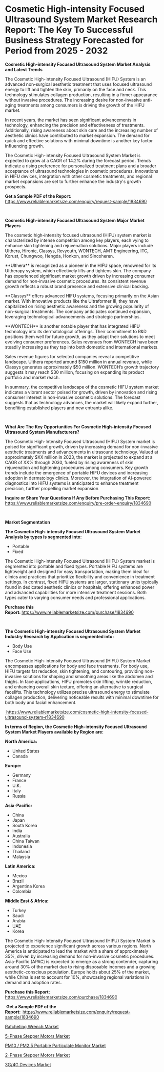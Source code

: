 <p><h1>Cosmetic High-intensity Focused Ultrasound System Market Research Report: The Key To Successful Business Strategy Forecasted for Period from 2025 - 2032</h1></p><p><strong>Cosmetic High-intensity Focused Ultrasound System Market Analysis and Latest Trends</strong></p>
<p><p>The Cosmetic High-intensity Focused Ultrasound (HIFU) System is an advanced non-surgical aesthetic treatment that uses focused ultrasound energy to lift and tighten the skin, primarily on the face and neck. This technology stimulates collagen production, resulting in a firmer appearance without invasive procedures. The increasing desire for non-invasive anti-aging treatments among consumers is driving the growth of the HIFU market.</p><p>In recent years, the market has seen significant advancements in technology, enhancing the precision and effectiveness of treatments. Additionally, rising awareness about skin care and the increasing number of aesthetic clinics have contributed to market expansion. The demand for quick and effective solutions with minimal downtime is another key factor influencing growth. </p><p>The Cosmetic High-intensity Focused Ultrasound System Market is expected to grow at a CAGR of 14.2% during the forecast period. Trends indicate a rising preference for personalized treatment plans and a broader acceptance of ultrasound technologies in cosmetic procedures. Innovations in HIFU devices, integration with other cosmetic treatments, and regional market expansions are set to further enhance the industry's growth prospects.</p></p>
<p><strong>Get a Sample PDF of the Report:&nbsp;</strong> <a href="https://www.reliablemarketsize.com/enquiry/request-sample/1834690?utm_campaign=2034&utm_medium=2&utm_source=Github&utm_content=ia&utm_term=26032025&utm_id=cosmetic-high-intensity-focused-ultrasound-system">https://www.reliablemarketsize.com/enquiry/request-sample/1834690</a></p>
<p>&nbsp;</p>
<p><strong>Cosmetic High-intensity Focused Ultrasound System Major Market Players</strong></p>
<p><p>The cosmetic high-intensity focused ultrasound (HIFU) system market is characterized by intense competition among key players, each vying to enhance skin tightening and rejuvenation solutions. Major players include Ulthera, Hironic, Classys, Revyouth, WONTECH, AMT Engineering, ITC, Korust, Chungwoo, Hengda, Honkon, and Sincoheren.</p><p>**Ulthera** is recognized as a pioneer in the HIFU space, renowned for its Ultherapy system, which effectively lifts and tightens skin. The company has experienced significant market growth driven by increasing consumer demand for non-invasive cosmetic procedures. Its consistent revenue growth reflects a robust brand presence and extensive clinical backing.</p><p>**Classys** offers advanced HIFU systems, focusing primarily on the Asian market. With innovative products like the Ultraformer III, they have capitalized on rising aesthetic awareness and the growing popularity of non-surgical treatments. The company anticipates continued expansion, leveraging technological advancements and strategic partnerships.</p><p>**WONTECH** is another notable player that has integrated HIFU technology into its dermatological offerings. Their commitment to R&D positions them well for future growth, as they adapt their solutions to meet evolving consumer preferences. Sales revenues from WONTECH have been steadily increasing as they tap into both domestic and international markets.</p><p>Sales revenue figures for selected companies reveal a competitive landscape. Ulthera reported around $150 million in annual revenue, while Classys generates approximately $50 million. WONTECH’s growth trajectory suggests it may reach $30 million, focusing on expanding its product portfolio and market reach.</p><p>In summary, the competitive landscape of the cosmetic HIFU system market indicates a vibrant sector poised for growth, driven by innovation and rising consumer interest in non-invasive cosmetic solutions. The forecast suggests that as technology advances, the market will likely expand further, benefiting established players and new entrants alike.</p></p>
<p>&nbsp;</p>
<p><strong>What Are The Key Opportunities For Cosmetic High-intensity Focused Ultrasound System Manufacturers?</strong></p>
<p><p>The Cosmetic High-Intensity Focused Ultrasound (HIFU) System market is poised for significant growth, driven by increasing demand for non-invasive aesthetic treatments and advancements in ultrasound technology. Valued at approximately $XX million in 2023, the market is projected to expand at a CAGR of XX% through 2030, fueled by rising awareness of skin rejuvenation and tightening procedures among consumers. Key growth trends include the emergence of portable HIFU devices and increasing adoption in dermatology clinics. Moreover, the integration of AI-powered diagnostics into HIFU systems is anticipated to enhance treatment precision, further propelling market expansion.</p></p>
<p><strong>Inquire or Share Your Questions If Any Before Purchasing This Report:</strong> <a href="https://www.reliablemarketsize.com/enquiry/pre-order-enquiry/1834690?utm_campaign=2034&utm_medium=2&utm_source=Github&utm_content=ia&utm_term=26032025&utm_id=cosmetic-high-intensity-focused-ultrasound-system">https://www.reliablemarketsize.com/enquiry/pre-order-enquiry/1834690</a></p>
<p>&nbsp;</p>
<p><strong>Market Segmentation</strong></p>
<p><strong>The Cosmetic High-intensity Focused Ultrasound System Market Analysis by types is segmented into:</strong></p>
<p><ul><li>Portable</li><li>Fixed</li></ul></p>
<p><p>The Cosmetic High-intensity Focused Ultrasound (HIFU) System market is segmented into portable and fixed types. Portable HIFU systems are lightweight and designed for easy transportation, making them ideal for clinics and practices that prioritize flexibility and convenience in treatment settings. In contrast, fixed HIFU systems are larger, stationary units typically found in dedicated aesthetic clinics or hospitals, offering enhanced power and advanced capabilities for more intensive treatment sessions. Both types cater to varying consumer needs and professional applications.</p></p>
<p><strong>Purchase this Report:&nbsp;</strong><a href="https://www.reliablemarketsize.com/purchase/1834690?utm_campaign=2034&utm_medium=2&utm_source=Github&utm_content=ia&utm_term=26032025&utm_id=cosmetic-high-intensity-focused-ultrasound-system">https://www.reliablemarketsize.com/purchase/1834690</a></p>
<p>&nbsp;</p>
<p><strong>The Cosmetic High-intensity Focused Ultrasound System Market Industry Research by Application is segmented into:</strong></p>
<p><ul><li>Body Use</li><li>Face Use</li></ul></p>
<p><p>The Cosmetic High-intensity Focused Ultrasound (HIFU) System Market encompasses applications for body and face treatments. For body use, HIFU targets fat reduction, skin tightening, and contouring, providing non-invasive solutions for shaping and smoothing areas like the abdomen and thighs. In face applications, HIFU promotes skin lifting, wrinkle reduction, and enhancing overall skin texture, offering an alternative to surgical facelifts. This technology utilizes precise ultrasound energy to stimulate collagen production, delivering noticeable results with minimal downtime for both body and facial enhancement.</p></p>
<p><a href="https://www.reliablemarketsize.com/cosmetic-high-intensity-focused-ultrasound-system-r1834690?utm_campaign=2034&utm_medium=2&utm_source=Github&utm_content=ia&utm_term=26032025&utm_id=cosmetic-high-intensity-focused-ultrasound-system">&nbsp;https://www.reliablemarketsize.com/cosmetic-high-intensity-focused-ultrasound-system-r1834690</a></p>
<p><strong>In terms of Region, the Cosmetic High-intensity Focused Ultrasound System Market Players available by Region are:</strong></p>
<p>
    <p> <strong> North America: </strong>
        <ul>
            <li>United States</li>
            <li>Canada</li>
        </ul>
        </p> 
    <p> <strong> Europe: </strong>
        <ul>
            <li>Germany</li>
            <li>France</li>
            <li>U.K.</li>
            <li>Italy</li>
            <li>Russia</li>
        </ul>
        </p> 
    <p> <strong> Asia-Pacific: </strong>
        <ul>
            <li>China</li>
            <li>Japan</li>
            <li>South Korea</li>
            <li>India</li>
            <li>Australia</li>
            <li>China Taiwan</li>
            <li>Indonesia</li>
            <li>Thailand</li>
            <li>Malaysia</li>
        </ul>
        </p> 
    <p> <strong> Latin America: </strong>
        <ul>
            <li>Mexico</li>
            <li>Brazil</li>
            <li>Argentina Korea</li>
            <li>Colombia</li>
        </ul>
        </p> 
    <p> <strong> Middle East & Africa: </strong>
        <ul>
            <li>Turkey</li>
            <li>Saudi</li>
            <li>Arabia</li>
            <li>UAE</li>
            <li>Korea</li>
        </ul>
    </p>
    </p>
<p><p>The Cosmetic High-Intensity Focused Ultrasound (HIFU) System Market is projected to experience significant growth across various regions. North America is anticipated to lead the market with a share of approximately 35%, driven by increasing demand for non-invasive cosmetic procedures. Asia-Pacific (APAC) is expected to emerge as a strong contender, capturing around 30% of the market due to rising disposable incomes and a growing aesthetic-conscious population. Europe holds about 25% of the market, while China is set to account for 10%, showcasing regional variations in demand and adoption rates.</p></p>
<p><strong>Purchase this Report: </strong><a href="https://www.reliablemarketsize.com/purchase/1834690?utm_campaign=2034&utm_medium=2&utm_source=Github&utm_content=ia&utm_term=26032025&utm_id=cosmetic-high-intensity-focused-ultrasound-system">https://www.reliablemarketsize.com/purchase/1834690</a></p>
<p>&nbsp;<strong>Get a Sample PDF of the Report:&nbsp;&nbsp;</strong><a href="https://www.reliablemarketsize.com/enquiry/request-sample/1834690?utm_campaign=2034&utm_medium=2&utm_source=Github&utm_content=ia&utm_term=26032025&utm_id=cosmetic-high-intensity-focused-ultrasound-system">https://www.reliablemarketsize.com/enquiry/request-sample/1834690</a></p>
<p><strong></strong></p>
<p><p><a href="https://github.com/kielbledeni0/Market-Research-Report-List-1/blob/main/ratcheting-wrench-market.md?utm_campaign=2034&utm_medium=2&utm_source=Github&utm_content=ia&utm_term=26032025&utm_id=cosmetic-high-intensity-focused-ultrasound-system">Ratcheting Wrench Market</a></p><p><a href="https://github.com/grevecodeeol/Market-Research-Report-List-1/blob/main/5-phase-stepper-motors-market.md?utm_campaign=2034&utm_medium=2&utm_source=Github&utm_content=ia&utm_term=26032025&utm_id=cosmetic-high-intensity-focused-ultrasound-system">5-Phase Stepper Motors Market</a></p><p><a href="https://github.com/janustabarf2/Market-Research-Report-List-1/blob/main/pm10-pm25-portable-particulate-monitor-market.md?utm_campaign=2034&utm_medium=2&utm_source=Github&utm_content=ia&utm_term=26032025&utm_id=cosmetic-high-intensity-focused-ultrasound-system">PM10 / PM2.5 Portable Particulate Monitor Market</a></p><p><a href="https://github.com/calizlewin2f/Market-Research-Report-List-1/blob/main/2-phase-stepper-motors-market.md?utm_campaign=2034&utm_medium=2&utm_source=Github&utm_content=ia&utm_term=26032025&utm_id=cosmetic-high-intensity-focused-ultrasound-system">2-Phase Stepper Motors Market</a></p><p><a href="https://github.com/ernierintzfu/Market-Research-Report-List-1/blob/main/3g4g-devices-market.md?utm_campaign=2034&utm_medium=2&utm_source=Github&utm_content=ia&utm_term=26032025&utm_id=cosmetic-high-intensity-focused-ultrasound-system">3G/4G Devices Market</a></p></p>
